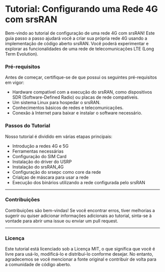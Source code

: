 # Tutorial: Configurando uma Rede 4G com srsRAN

Bem-vindo ao tutorial de configuração de uma rede 4G com srsRAN! Este guia passo a passo ajudará você a criar sua própria rede 4G usando a implementação de código aberto srsRAN. Você poderá experimentar e explorar as funcionalidades de uma rede de telecomunicações LTE (Long Term Evolution).

### Pré-requisitos
Antes de começar, certifique-se de que possui os seguintes pré-requisitos em vigor:

* Hardware compatível com a execução do srsRAN, como dispositivos SDR (Software-Defined Radio) ou placas de rede compatíveis.
* Um sistema Linux para hospedar o srsRAN.
* Conhecimentos básicos de redes e telecomunicações.
* Conexão à Internet para baixar e instalar o software necessário.

### Passos do Tutorial
Nosso tutorial é dividido em várias etapas principais:

* Introdução a redes 4G e 5G
* Ferramentas necessárias
* Configuração do SIM Card
* Instalação do driver do USRP
* Instalação do srsRAN_4G
* Configuração do srsepc como core da rede
* Crialçao de máscara para usar a rede
* Execução dos binários utilizando a rede configurada pelo srsRAN

***
### Contribuições
Contribuições são bem-vindas! Se você encontrar erros, tiver melhorias a sugerir ou quiser adicionar informações adicionais ao tutorial, sinta-se à vontade para abrir uma issue ou enviar um pull request.

***
### Licença
Este tutorial está licenciado sob a Licença MIT, o que significa que você é livre para usá-lo, modificá-lo e distribuí-lo conforme desejar. No entanto, agradecemos se você mencionar a fonte original e contribuir de volta para a comunidade de código aberto.
